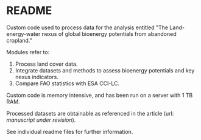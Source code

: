 # README

Custom code used to process data for the analysis entitled "The Land-energy-water nexus of global bioenergy potentials from abandoned cropland."

Modules refer to:
1. Process land cover data.
2. Integrate datasets and methods to assess bioenergy potentials and key nexus indicators.
3. Compare FAO statistics with ESA CCI-LC.

Custom code is memory intensive, and has been run on a server with 1 TB RAM.

Processed datasets are obtainable as referenced in the article (url: *manuscript under revision*).

See individual readme files for further information.


